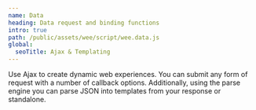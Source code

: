 ```yaml
---
name: Data
heading: Data request and binding functions
intro: true
path: /public/assets/wee/script/wee.data.js
global:
  seoTitle: Ajax & Templating
---
```


Use Ajax to create dynamic web experiences. You can submit any form of request with a number of callback options. Additionally, using the parse engine you can parse JSON into templates from your response or standalone.